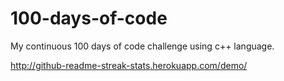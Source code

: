 # 100-days-of-code
My continuous 100 days of code challenge using c++ language.

http://github-readme-streak-stats.herokuapp.com/demo/
